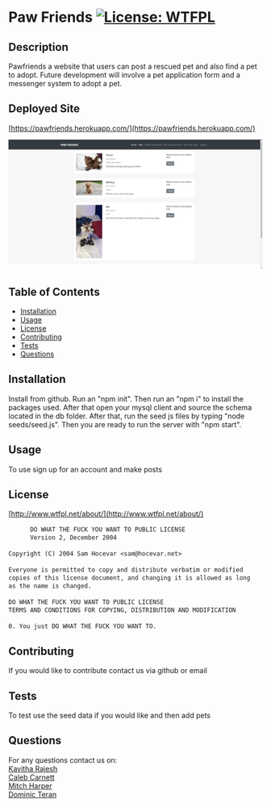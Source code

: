 # Paw Friends [![License: WTFPL](https://img.shields.io/badge/License-WTFPL-brightgreen.svg)](http://www.wtfpl.net/about/)

## Description
Pawfriends a website that users can post a rescued pet and also find a pet to adopt. Future development will involve a pet application form and a messenger system to adopt a pet.

## Deployed Site
[https://pawfriends.herokuapp.com/](https://pawfriends.herokuapp.com/)

![Alt text](./public/images/Screenshot.png "Screenshot")

## Table of Contents
- [Installation](#installation)
- [Usage](#usage)
- [License](#license)
- [Contributing](#contributing)
- [Tests](#tests)
- [Questions](#questions)

## Installation
Install from github. Run an "npm init". Then run an "npm i" to install the packages used. After that open your mysql client and source the schema located in the db folder. After that, run the seed js files by typing "node seeds/seed.js". Then you are ready to run the server with "npm start".

## Usage
To use sign up for an account and make posts

## License
[http://www.wtfpl.net/about/](http://www.wtfpl.net/about/) <br />
~~~
      DO WHAT THE FUCK YOU WANT TO PUBLIC LICENSE 
      Version 2, December 2004 

Copyright (C) 2004 Sam Hocevar <sam@hocevar.net> 

Everyone is permitted to copy and distribute verbatim or modified 
copies of this license document, and changing it is allowed as long 
as the name is changed. 

DO WHAT THE FUCK YOU WANT TO PUBLIC LICENSE 
TERMS AND CONDITIONS FOR COPYING, DISTRIBUTION AND MODIFICATION 

0. You just DO WHAT THE FUCK YOU WANT TO.
~~~

## Contributing
If you would like to contribute contact us via github or email

## Tests
To test use the seed data if you would like and then add pets

## Questions
For any questions contact us on: <br />
[Kavitha Rajesh](https://github.com/Kaviambi) <br />
[Caleb Carnett](https://github.com/calebcarnett) <br />
[Mitch Harper](https://github.com/MitchH10) <br />
[Dominic Teran](https://github.com/Dom231) <br />

